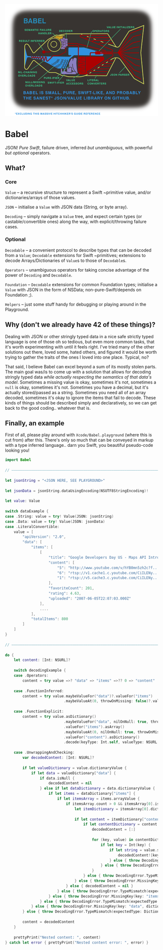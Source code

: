 ![Babel](./Resources/Babel.png)

# Babel

JSON! *Pure Swift*, failure driven, inferred *but unambiguous*, with powerful *but optional* operators.

## What?

### Core

`Value` – a recursive structure to represent a Swift ~primitive value, and/or dictionaries/arrays of those values.

`JSON` – initialise a `Value` with JSON data (String, or byte array).

`Decoding` – simply navigate a `Value` tree, and expect certain types (or castable/convertible ones) along the way, with explicit/throwing failure cases.

### Optional

`Decodable` – a convenient protocol to describe types that can be decoded from a `Value`; `Decodable` extensions for Swift ~primitives; extensions to decode Arrays/Dictionaries of `Value`s to those of `Decodable`s.

`Operators` – unambiguous operators for taking concise advantage of the power of `Decoding` and `Decodable`.

`Foundation` – `Decodable` extensions for common Foundation types; initialise a `Value` with JSON in the form of NSData; non-pure-Swift/depends on Foundation ;).

`Helpers` – just some stuff handy for debugging or playing around in the Playground.

## Why (don't we already have 42 of these things)?

Dealing with JSON or other stringly typed data in a nice safe strictly typed language is one of those oh so tedious, but even more common tasks, that it's worth experimenting with until it feels right. I've tried many of the other solutions out there, loved some, hated others, and figured it would be worth trying to gather the traits of the ones I loved into one place. Typical, no?

That said, I believe Babel can excel beyond a sum of its mostly stolen parts. The main goal was/is to come up with a solution that allows for decoding stringly typed data *while actually respecting the semantics of that data's model*. Sometimes a missing value is okay, sometimes it's not, sometimes a `null` is okay, sometimes it's not. Sometimes you have a decimal, but it's actually stored/passed as a string. Sometimes you need all of an array decoded, sometimes it's okay to ignore the items that fail to decode. These kinds of things should be described simply and declaratively, so we can get back to the good coding.. whatever that is.

## Finally, an example

First of all, please play around with `Xcode/Babel.playground` (where this is cut from) after this. There's only so much that can be conveyed in markup with a type inferred language.. darn you Swift, you beautiful pseudo-code looking you!

```swift
import Babel

// ––––––––––––––––––––––––––––––––––––––––––––––––––––––––––––––––––––––––––––––––––––––––––––––––––

let jsonString = "<JSON HERE, SEE PLAYGROUND>"

let jsonData = jsonString.dataUsingEncoding(NSUTF8StringEncoding)!

let value: Value

switch dataExample {
case .String: value = try! Value(JSON: jsonString)
case .Data: value = try! Value(JSON: jsonData)
case .LiteralConvertible:
    value = [
        "apiVersion": "2.0",
        "data": [
            "items": [
                [
                    "title": "Google Developers Day US - Maps API Introduction",
                    "content": [
                        "5": "http://www.youtube.com/v/hYB0mn5zh2c?f...",
                        "6": "rtsp://v1.cache1.c.youtube.com/CiILENy.../0/0/0/video.3gp",
                        "1": "rtsp://v5.cache3.c.youtube.com/CiILENy.../0/0/0/video.3gp"
                    ],
                    "favoriteCount": 201,
                    "rating": 4.63,
                    "uploaded": "2007-06-05T22:07:03.000Z"
                ],
                ....
            ],
            "totalItems": 800
        ]
    ]
}

// ––––––––––––––––––––––––––––––––––––––––––––––––––––––––––––––––––––––––––––––––––––––––––––––––––

do {
    let content: [Int: NSURL]?
    
    switch decodingExample {
    case .Operators:
        content = try value =>? "data" => "items" =>?? 0 => "content"
        
    case .FunctionInferred:
        content = try value.maybeValueFor("data")?.valueFor("items")
                           .maybeValueAt(0, throwOnMissing: false)?.valueFor("content").decode()
        
    case .FunctionExplicit:
        content = try value.asDictionary()
                           .maybeValueFor("data", nilOnNull: true, throwOnMissing: true)?.asDictionary()
                           .valueFor("items").asArray()
                           .maybeValueAt(0, nilOnNull: true, throwOnMissing: false)?.asDictionary()
                           .valueFor("content").asDictionary()
                           .decode(keyType: Int.self, valueType: NSURL.self, ignoreFailures: false)
        
    case .UnwrappingAndChecking:
        var decodedContent: [Int: NSURL]?
        
        if let valueDictionary = value.dictionaryValue {
            if let data = valueDictionary["data"] {
                if data.isNull {
                    decodedContent = nil
                } else if let dataDictionary = data.dictionaryValue {
                    if let items = dataDictionary["items"] {
                        if let itemsArray = items.arrayValue {
                            if itemsArray.count > 0 && itemsArray[0].isDictionary {
                                let itemDictionary = itemsArray[0].dictionaryValue!

                                if let content = itemDictionary["content"] {
                                    if let contentDictionary = content.dictionaryValue {
                                        decodedContent = [:]
                                        
                                        for (key, value) in contentDictionary {
                                            if let key = Int(key) {
                                                if let string = value.stringValue, url = NSURL(string: string) {
                                                    decodedContent![key] = url
                                                } else { throw DecodingError.TypeMismatch(expectedType: NSURL.self, value: value) }
                                            } else { throw DecodingError.TypeMismatch(expectedType: Int.self, value: .String(key)) }
                                        }
                                    } else { throw DecodingError.TypeMismatch(expectedType: Dictionary<String, Value>.self, value: content) }
                                } else { throw DecodingError.MissingKey(key: "content", dictionary: itemDictionary) }
                            } else { decodedContent = nil }
                        } else { throw DecodingError.TypeMismatch(expectedType: Array<Value>.self, value: items) }
                    } else { throw DecodingError.MissingKey(key: "items", dictionary: dataDictionary) }
                } else { throw DecodingError.TypeMismatch(expectedType: Dictionary<String, Value>.self, value: data) }
            } else { throw DecodingError.MissingKey(key: "data", dictionary: valueDictionary) }
        } else { throw DecodingError.TypeMismatch(expectedType: Dictionary<String, Value>.self, value: value) }

        content = decodedContent
    }
    
    prettyPrint("Nested content: ", content)
} catch let error { prettyPrint("Nested content error: ", error) }

```